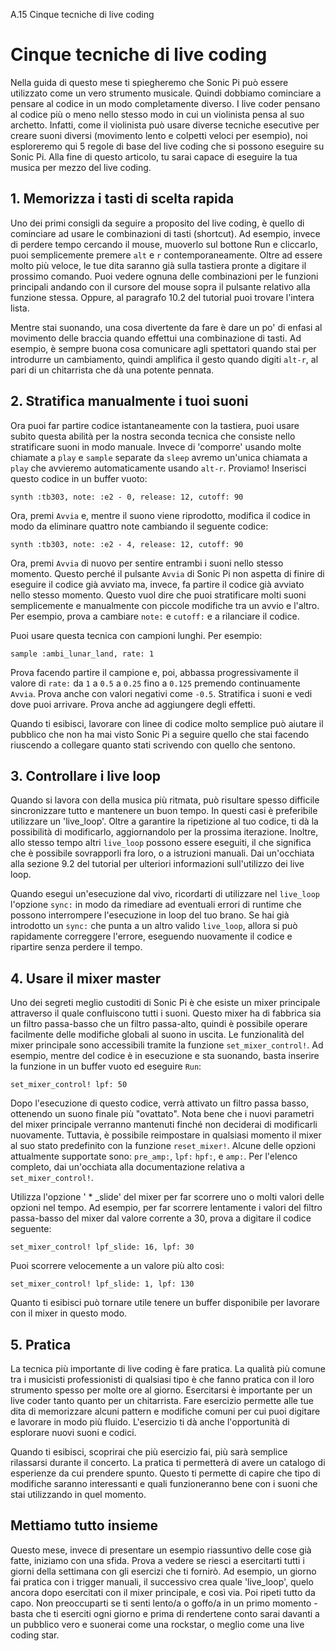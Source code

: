 A.15 Cinque tecniche di live coding

# Cinque tecniche di live coding

Nella guida di questo mese ti spiegheremo che Sonic Pi può essere utilizzato come un vero strumento musicale. Quindi dobbiamo cominciare a pensare al codice in un modo completamente diverso. I live coder pensano al codice più o meno nello stesso modo in cui un violinista pensa al suo archetto. Infatti, come il violinista può usare diverse tecniche esecutive per creare suoni diversi (movimento lento e colpetti veloci per esempio), noi esploreremo qui 5 regole di base del live coding che si possono eseguire su Sonic Pi. Alla fine di questo articolo, tu sarai capace di eseguire la tua musica per mezzo del live coding.

## 1. Memorizza i tasti di scelta rapida

Uno dei primi consigli da seguire a proposito del live coding, è quello di cominciare ad usare le combinazioni di tasti (shortcut). Ad esempio, invece di perdere tempo cercando il mouse, muoverlo sul bottone Run e cliccarlo, puoi semplicemente premere `alt` e `r` contemporaneamente. Oltre ad essere molto più veloce, le tue dita saranno già sulla tastiera pronte a digitare il prossimo comando. Puoi vedere ognuna delle combinazioni per le funzioni principali andando con il cursore del mouse sopra il pulsante relativo alla funzione stessa. Oppure, al paragrafo 10.2 del tutorial puoi trovare l'intera lista.

Mentre stai suonando, una cosa divertente da fare è dare un po' di enfasi al movimento delle braccia quando effettui una combinazione di tasti. Ad esempio, è sempre buona cosa comunicare agli spettatori quando stai per introdurre un cambiamento, quindi amplifica il gesto quando digiti `alt-r`, al pari di un chitarrista che dà una potente pennata.

## 2. Stratifica manualmente i tuoi suoni

Ora puoi far partire codice istantaneamente con la tastiera, puoi usare subito questa abilità per la nostra seconda tecnica che consiste nello stratificare suoni in modo manuale. Invece di 'comporre' usando molte chiamate a `play` e `sample` separate da `sleep` avremo un'unica chiamata a `play` che avvieremo automaticamente usando `alt-r`. Proviamo! Inserisci questo codice in un buffer vuoto:

```
synth :tb303, note: :e2 - 0, release: 12, cutoff: 90
```

Ora, premi `Avvia` e, mentre il suono viene riprodotto, modifica il codice in modo da eliminare quattro note cambiando il seguente codice:


```
synth :tb303, note: :e2 - 4, release: 12, cutoff: 90
```

Ora, premi `Avvia` di nuovo per sentire entrambi i suoni nello stesso momento. Questo perché il pulsante `Avvia` di Sonic Pi non aspetta di finire di eseguire il codice già avviato ma, invece, fa partire il codice già avviato nello stesso momento. Questo vuol dire che puoi stratificare molti suoni semplicemente e manualmente con piccole modifiche tra un avvio e l'altro. Per esempio, prova a cambiare `note:` e `cutoff:` e a rilanciare il codice.


Puoi usare questa tecnica con campioni lunghi. Per esempio:

```
sample :ambi_lunar_land, rate: 1
```

Prova facendo partire il campione e, poi, abbassa progressivamente il valore di `rate:` da `1` a `0.5` a `0.25` fino a `0.125` premendo continuamente `Avvia`. Prova anche con valori negativi come `-0.5`. Stratifica i suoni e vedi dove puoi arrivare. Prova anche ad aggiungere degli effetti.

Quando ti esibisci, lavorare con linee di codice molto semplice può aiutare il pubblico che non ha mai visto Sonic Pi a seguire quello che stai facendo riuscendo a collegare quanto stati scrivendo con quello che sentono.


## 3. Controllare i live loop

Quando si lavora con della musica più ritmata, può risultare spesso difficile sincronizzare tutto e mantenere un buon tempo. In questi casi è preferibile utilizzare un 'live_loop'. Oltre a garantire la ripetizione al tuo codice, ti dà la possibilità di modificarlo, aggiornandolo per la prossima iterazione. Inoltre, allo stesso tempo altri `live_loop` possono essere eseguiti, il che significa che è possibile sovrapporli fra loro, o a istruzioni manuali. Dai un'occhiata alla sezione 9.2 del tutorial per ulteriori informazioni sull'utilizzo dei live loop.

Quando esegui un'esecuzione dal vivo, ricordarti di utilizzare nel `live_loop` l'opzione `sync:` in modo da rimediare ad eventuali errori di runtime che possono interrompere l'esecuzione in loop del tuo brano. Se hai già introdotto un `sync:` che punta a un altro valido `live_loop`, allora si può rapidamente correggere l'errore, eseguendo nuovamente il codice e ripartire senza perdere il tempo.

## 4. Usare il mixer master

Uno dei segreti meglio custoditi di Sonic Pi è che esiste un mixer principale attraverso il quale confluiscono tutti i suoni. Questo mixer ha di fabbrica sia un filtro passa-basso che un filtro passa-alto, quindi è possibile operare facilmente delle modifiche globali al suono in uscita. Le funzionalità del mixer principale sono accessibili tramite la funzione `set_mixer_control!`. Ad esempio, mentre del codice è in esecuzione e sta suonando, basta inserire la funzione in un buffer vuoto ed eseguire  `Run`:

` set_mixer_control! lpf: 50 `

Dopo l'esecuzione di questo codice, verrà attivato un filtro passa basso, ottenendo un suono finale più "ovattato". Nota bene che i nuovi parametri del mixer principale verranno mantenuti finché non deciderai di modificarli nuovamente. Tuttavia, è possibile reimpostare in qualsiasi momento il mixer al suo stato predefinito con la funzione `reset_mixer!`. Alcune delle opzioni attualmente supportate sono: `pre_amp:`, `lpf:` `hpf:`, e `amp:`. Per l'elenco completo, dai un'occhiata alla documentazione relativa a `set_mixer_control!`.

Utilizza l'opzione ' * _slide' del mixer per far scorrere uno o molti valori delle opzioni nel tempo. Ad esempio, per far scorrere lentamente i valori del filtro passa-basso del mixer dal valore corrente a 30, prova a digitare il codice seguente:

```
set_mixer_control! lpf_slide: 16, lpf: 30
```

Puoi scorrere velocemente a un valore più alto così:

```
set_mixer_control! lpf_slide: 1, lpf: 130
```

Quanto ti esibisci può tornare utile tenere un buffer disponibile per lavorare con il mixer in questo modo.

## 5. Pratica

La tecnica più importante di live coding è fare pratica. La qualità più comune tra i musicisti professionisti di qualsiasi tipo è che fanno pratica con il loro strumento spesso per molte ore al giorno. Esercitarsi è importante per un live coder tanto quanto per un chitarrista. Fare esercizio permette alle tue dita di memorizzare alcuni pattern e modifiche comuni per cui puoi digitare e lavorare in modo più fluido. L'esercizio ti dà anche l'opportunità di esplorare nuovi suoni e codici.

Quando ti esibisci, scoprirai che più esercizio fai, più sarà semplice rilassarsi durante il concerto. La pratica ti permetterà di avere un catalogo di esperienze da cui prendere spunto. Questo ti permette di capire che tipo di modifiche saranno interessanti e quali funzioneranno bene con i suoni che stai utilizzando in quel momento.

## Mettiamo tutto insieme

Questo mese, invece di presentare un esempio riassuntivo delle cose già fatte, iniziamo con una sfida. Prova a vedere se riesci a esercitarti tutti i giorni della settimana con gli esercizi che ti fornirò. Ad esempio, un giorno fai pratica con i trigger manuali, il successivo crea quale 'live_loop', quelo ancora dopo esercitati con il mixer principale, e così via. Poi ripeti tutto da capo. Non preoccuparti se ti senti lento/a o goffo/a in un primo momento - basta che ti eserciti ogni giorno e prima di rendertene conto sarai davanti a un pubblico vero e suonerai come una rockstar, o meglio come una live coding star.
